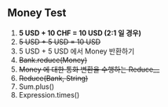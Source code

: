 Money Test
---
1. __5 USD + 10 CHF = 10 USD (2:1 일 경우)__
2. ~~5 USD + 5 USD = 10 USD~~
3. 5 USD + 5 USD 에서 Money 반환하기
4. ~~Bank.reduce(Money)~~
5. ~~Money 에 대한 통화 변환을 수행하는 Reduce__~~
6. ~~Reduce(Bank, String)~~
7. Sum.plus()
8. Expression.times()